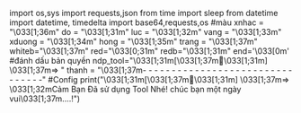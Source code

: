 import os,sys
import requests,json
from time import sleep
from datetime import datetime, timedelta
import base64,requests,os
#màu
xnhac = "\033[1;36m"
do = "\033[1;31m"
luc = "\033[1;32m"
vang = "\033[1;33m"
xduong = "\033[1;34m"
hong = "\033[1;35m"
trang = "\033[1;37m"
whiteb="\033[1;37m"
red="\033[0;31m"
redb="\033[1;31m"
end='\033[0m'
#đánh dấu bản quyền
ndp_tool="\033[1;31m[\033[1;37m🌸\033[1;31m] \033[1;37m=>  "
thanh = "\033[1;37m- - - - - - - - - - - - - - - - - - - - - - - - - - - - - - - -"
#Config
print("\033[1;31m[\033[1;37m🌸\033[1;31m] \033[1;37m=> \033[1;32mCảm Bạn Đã sử dụng Tool Nhé! chúc bạn một ngày vui\033[1;37m....!")
